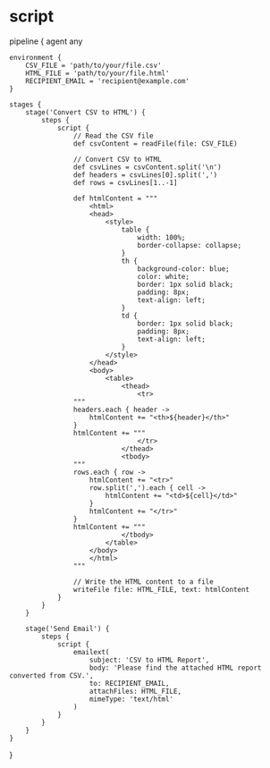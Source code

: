 # script
pipeline {
    agent any

    environment {
        CSV_FILE = 'path/to/your/file.csv'
        HTML_FILE = 'path/to/your/file.html'
        RECIPIENT_EMAIL = 'recipient@example.com'
    }

    stages {
        stage('Convert CSV to HTML') {
            steps {
                script {
                    // Read the CSV file
                    def csvContent = readFile(file: CSV_FILE)

                    // Convert CSV to HTML
                    def csvLines = csvContent.split('\n')
                    def headers = csvLines[0].split(',')
                    def rows = csvLines[1..-1]

                    def htmlContent = """
                        <html>
                        <head>
                            <style>
                                table {
                                    width: 100%;
                                    border-collapse: collapse;
                                }
                                th {
                                    background-color: blue;
                                    color: white;
                                    border: 1px solid black;
                                    padding: 8px;
                                    text-align: left;
                                }
                                td {
                                    border: 1px solid black;
                                    padding: 8px;
                                    text-align: left;
                                }
                            </style>
                        </head>
                        <body>
                            <table>
                                <thead>
                                    <tr>
                    """
                    headers.each { header ->
                        htmlContent += "<th>${header}</th>"
                    }
                    htmlContent += """
                                    </tr>
                                </thead>
                                <tbody>
                    """
                    rows.each { row ->
                        htmlContent += "<tr>"
                        row.split(',').each { cell ->
                            htmlContent += "<td>${cell}</td>"
                        }
                        htmlContent += "</tr>"
                    }
                    htmlContent += """
                                </tbody>
                            </table>
                        </body>
                        </html>
                    """

                    // Write the HTML content to a file
                    writeFile file: HTML_FILE, text: htmlContent
                }
            }
        }

        stage('Send Email') {
            steps {
                script {
                    emailext(
                        subject: 'CSV to HTML Report',
                        body: 'Please find the attached HTML report converted from CSV.',
                        to: RECIPIENT_EMAIL,
                        attachFiles: HTML_FILE,
                        mimeType: 'text/html'
                    )
                }
            }
        }
    }
}
